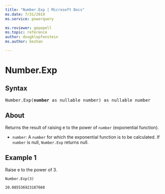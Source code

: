 ```yaml
---
title: "Number.Exp | Microsoft Docs"
ms.date: 7/31/2019
ms.service: powerquery

ms.reviewer: gepopell
ms.topic: reference
author: dougklopfenstein
ms.author: bezhan

---
```

# Number.Exp

## Syntax

<pre>
Number.Exp(<b>number</b> as nullable number) as nullable number 
</pre>
  
## About  
Returns the result of raising e to the power of `number` (exponential function). <ul> <li><code>number</code>: A <code>number</code> for which the exponential function is to be calculated. If <code>number</code> is null, <code>Number.Exp</code> returns null. </li> </ul>

## Example 1
Raise e to the power of 3.

```powerquery-m
Number.Exp(3)
```

`20.085536923187668`

